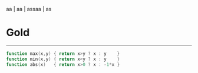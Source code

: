 <a name=top>aa | aa | assaa | as<br>
<p align=center>
<h1>Gold</h1>
</p>
<hr>

```awk
function max(x,y) { return x>y ? x : y    }
function min(x,y) { return x<y ? x : y    }
function abs(x)   { return x>0 ? x : -1*x }
```
